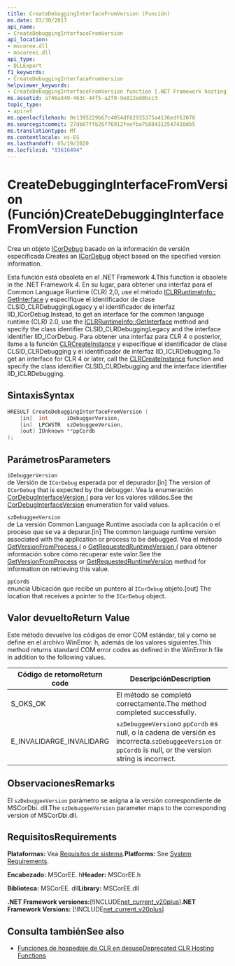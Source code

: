 ```yaml
---
title: CreateDebuggingInterfaceFromVersion (Función)
ms.date: 03/30/2017
api_name:
- CreateDebuggingInterfaceFromVersion
api_location:
- mscoree.dll
- mscoreei.dll
api_type:
- DLLExport
f1_keywords:
- CreateDebuggingInterfaceFromVersion
helpviewer_keywords:
- CreateDebuggingInterfaceFromVersion function [.NET Framework hosting]
ms.assetid: a746a849-463c-44f5-a2f0-9e812ed8bcc3
topic_type:
- apiref
ms.openlocfilehash: 0e1395229b67c4054df62935375a4136edf63078
ms.sourcegitcommit: 27db07ffb26f76912feefba7b884313547410db5
ms.translationtype: MT
ms.contentlocale: es-ES
ms.lasthandoff: 05/19/2020
ms.locfileid: "83616494"
---
```

# <a name="createdebugginginterfacefromversion-function"></a><span data-ttu-id="df21f-102">CreateDebuggingInterfaceFromVersion (Función)</span><span class="sxs-lookup"><span data-stu-id="df21f-102">CreateDebuggingInterfaceFromVersion Function</span></span>
<span data-ttu-id="df21f-103">Crea un objeto [ICorDebug](../debugging/icordebug-interface.md) basado en la información de versión especificada.</span><span class="sxs-lookup"><span data-stu-id="df21f-103">Creates an [ICorDebug](../debugging/icordebug-interface.md) object based on the specified version information.</span></span>  
  
 <span data-ttu-id="df21f-104">Esta función está obsoleta en el .NET Framework 4.</span><span class="sxs-lookup"><span data-stu-id="df21f-104">This function is obsolete in the .NET Framework 4.</span></span> <span data-ttu-id="df21f-105">En su lugar, para obtener una interfaz para el Common Language Runtime (CLR) 2,0, use el método [ICLRRuntimeInfo:: GetInterface](../../../../docs/framework/unmanaged-api/hosting/iclrruntimeinfo-getinterface-method.md) y especifique el identificador de clase CLSID_CLRDebuggingLegacy y el identificador de interfaz IID_ICorDebug.</span><span class="sxs-lookup"><span data-stu-id="df21f-105">Instead, to get an interface for the common language runtime (CLR) 2.0, use the [ICLRRuntimeInfo::GetInterface](../../../../docs/framework/unmanaged-api/hosting/iclrruntimeinfo-getinterface-method.md) method and specify the class identifier CLSID_CLRDebuggingLegacy and the interface identifier IID_ICorDebug.</span></span> <span data-ttu-id="df21f-106">Para obtener una interfaz para CLR 4 o posterior, llame a la función [CLRCreateInstance](clrcreateinstance-function.md) y especifique el identificador de clase CLSID_CLRDebugging y el identificador de interfaz IID_ICLRDebugging.</span><span class="sxs-lookup"><span data-stu-id="df21f-106">To get an interface for CLR 4 or later, call the [CLRCreateInstance](clrcreateinstance-function.md) function and specify the class identifier CLSID_CLRDebugging and the interface identifier IID_ICLRDebugging.</span></span>  
  
## <a name="syntax"></a><span data-ttu-id="df21f-107">Sintaxis</span><span class="sxs-lookup"><span data-stu-id="df21f-107">Syntax</span></span>  
  
```cpp  
HRESULT CreateDebuggingInterfaceFromVersion (  
    [in]  int      iDebuggerVersion,
    [in]  LPCWSTR  szDebuggeeVersion,
    [out] IUnknown **ppCordb  
);  
```  
  
## <a name="parameters"></a><span data-ttu-id="df21f-108">Parámetros</span><span class="sxs-lookup"><span data-stu-id="df21f-108">Parameters</span></span>  
 `iDebuggerVersion`  
 <span data-ttu-id="df21f-109">de Versión de `ICorDebug` esperada por el depurador.</span><span class="sxs-lookup"><span data-stu-id="df21f-109">[in] The version of `ICorDebug` that is expected by the debugger.</span></span> <span data-ttu-id="df21f-110">Vea la enumeración [CorDebugInterfaceVersion (](../debugging/cordebuginterfaceversion-enumeration.md) para ver los valores válidos.</span><span class="sxs-lookup"><span data-stu-id="df21f-110">See the [CorDebugInterfaceVersion](../debugging/cordebuginterfaceversion-enumeration.md) enumeration for valid values.</span></span>  
  
 `szDebuggeeVersion`  
 <span data-ttu-id="df21f-111">de La versión Common Language Runtime asociada con la aplicación o el proceso que se va a depurar.</span><span class="sxs-lookup"><span data-stu-id="df21f-111">[in] The common language runtime version associated with the application or process to be debugged.</span></span> <span data-ttu-id="df21f-112">Vea el método [GetVersionFromProcess (](../../../../docs/framework/unmanaged-api/hosting/getversionfromprocess-function.md) o [GetRequestedRuntimeVersion (](getrequestedruntimeversion-function.md) para obtener información sobre cómo recuperar este valor.</span><span class="sxs-lookup"><span data-stu-id="df21f-112">See the [GetVersionFromProcess](../../../../docs/framework/unmanaged-api/hosting/getversionfromprocess-function.md) or [GetRequestedRuntimeVersion](getrequestedruntimeversion-function.md) method for information on retrieving this value.</span></span>  
  
 `ppCordb`  
 <span data-ttu-id="df21f-113">enuncia Ubicación que recibe un puntero al `ICorDebug` objeto.</span><span class="sxs-lookup"><span data-stu-id="df21f-113">[out] The location that receives a pointer to the `ICorDebug` object.</span></span>  
  
## <a name="return-value"></a><span data-ttu-id="df21f-114">Valor devuelto</span><span class="sxs-lookup"><span data-stu-id="df21f-114">Return Value</span></span>  
 <span data-ttu-id="df21f-115">Este método devuelve los códigos de error COM estándar, tal y como se define en el archivo WinError. h, además de los valores siguientes.</span><span class="sxs-lookup"><span data-stu-id="df21f-115">This method returns standard COM error codes as defined in the WinError.h file in addition to the following values.</span></span>  
  
|<span data-ttu-id="df21f-116">Código de retorno</span><span class="sxs-lookup"><span data-stu-id="df21f-116">Return code</span></span>|<span data-ttu-id="df21f-117">Descripción</span><span class="sxs-lookup"><span data-stu-id="df21f-117">Description</span></span>|  
|-----------------|-----------------|  
|<span data-ttu-id="df21f-118">S_OK</span><span class="sxs-lookup"><span data-stu-id="df21f-118">S_OK</span></span>|<span data-ttu-id="df21f-119">El método se completó correctamente.</span><span class="sxs-lookup"><span data-stu-id="df21f-119">The method completed successfully.</span></span>|  
|<span data-ttu-id="df21f-120">E_INVALIDARG</span><span class="sxs-lookup"><span data-stu-id="df21f-120">E_INVALIDARG</span></span>|<span data-ttu-id="df21f-121">`szDebuggeeVersion`o `ppCordb` es null, o la cadena de versión es incorrecta.</span><span class="sxs-lookup"><span data-stu-id="df21f-121">`szDebuggeeVersion` or `ppCordb` is null, or the version string is incorrect.</span></span>|  
  
## <a name="remarks"></a><span data-ttu-id="df21f-122">Observaciones</span><span class="sxs-lookup"><span data-stu-id="df21f-122">Remarks</span></span>  
 <span data-ttu-id="df21f-123">El `szDebuggeeVersion` parámetro se asigna a la versión correspondiente de MSCorDbi. dll.</span><span class="sxs-lookup"><span data-stu-id="df21f-123">The `szDebuggeeVersion` parameter maps to the corresponding version of MSCorDbi.dll.</span></span>  
  
## <a name="requirements"></a><span data-ttu-id="df21f-124">Requisitos</span><span class="sxs-lookup"><span data-stu-id="df21f-124">Requirements</span></span>  
 <span data-ttu-id="df21f-125">**Plataformas:** Vea [Requisitos de sistema](../../get-started/system-requirements.md).</span><span class="sxs-lookup"><span data-stu-id="df21f-125">**Platforms:** See [System Requirements](../../get-started/system-requirements.md).</span></span>  
  
 <span data-ttu-id="df21f-126">**Encabezado:** MSCorEE. h</span><span class="sxs-lookup"><span data-stu-id="df21f-126">**Header:** MSCorEE.h</span></span>  
  
 <span data-ttu-id="df21f-127">**Biblioteca:** MSCorEE. dll</span><span class="sxs-lookup"><span data-stu-id="df21f-127">**Library:** MSCorEE.dll</span></span>  
  
 <span data-ttu-id="df21f-128">**.NET Framework versiones:**[!INCLUDE[net_current_v20plus](../../../../includes/net-current-v20plus-md.md)]</span><span class="sxs-lookup"><span data-stu-id="df21f-128">**.NET Framework Versions:** [!INCLUDE[net_current_v20plus](../../../../includes/net-current-v20plus-md.md)]</span></span>  
  
## <a name="see-also"></a><span data-ttu-id="df21f-129">Consulta también</span><span class="sxs-lookup"><span data-stu-id="df21f-129">See also</span></span>

- [<span data-ttu-id="df21f-130">Funciones de hospedaje de CLR en desuso</span><span class="sxs-lookup"><span data-stu-id="df21f-130">Deprecated CLR Hosting Functions</span></span>](deprecated-clr-hosting-functions.md)
